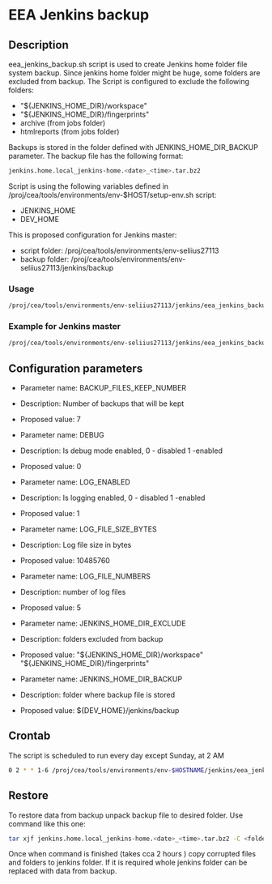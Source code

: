 # EEA Jenkins backup

## Description

eea_jenkins_backup.sh script is used to create Jenkins home folder file system backup. Since jenkins home folder
might be huge, some folders are excluded from backup.
The Script is configured to exclude the following folders:

* "${JENKINS_HOME_DIR}/workspace"
* "${JENKINS_HOME_DIR}/fingerprints"
* archive (from jobs folder)
* htmlreports (from jobs folder)

Backups is stored in the folder defined with JENKINS_HOME_DIR_BACKUP parameter.
The backup file has the following format:

```bash
jenkins.home.local_jenkins-home.<date>_<time>.tar.bz2
```

Script is using the following variables defined in /proj/cea/tools/environments/env-$HOST/setup-env.sh script:

* JENKINS_HOME
* DEV_HOME

This is proposed configuration for Jenkins master:

* script folder: /proj/cea/tools/environments/env-seliius27113
* backup folder: /proj/cea/tools/environments/env-seliius27113/jenkins/backup

### Usage

```bash
/proj/cea/tools/environments/env-seliius27113/jenkins/eea_jenkins_backup.sh --host <host>
```

### Example for Jenkins master

```bash
/proj/cea/tools/environments/env-seliius27113/jenkins/eea_jenkins_backup.sh --host seliius27113
```

## Configuration parameters

* Parameter name: BACKUP_FILES_KEEP_NUMBER
* Description: Number of backups that will be kept
* Proposed value: 7

* Parameter name: DEBUG
* Description: Is debug mode enabled, 0 - disabled 1 -enabled
* Proposed value: 0

* Parameter name: LOG_ENABLED
* Description: Is logging enabled, 0 - disabled 1 -enabled
* Proposed value: 1

* Parameter name: LOG_FILE_SIZE_BYTES
* Description: Log file size in bytes
* Proposed value: 10485760

* Parameter name: LOG_FILE_NUMBERS
* Description: number of log files
* Proposed value: 5

* Parameter name: JENKINS_HOME_DIR_EXCLUDE
* Description: folders excluded from backup
* Proposed value: "${JENKINS_HOME_DIR}/workspace"
                  "${JENKINS_HOME_DIR}/fingerprints"

* Parameter name: JENKINS_HOME_DIR_BACKUP
* Description: folder where backup file is stored
* Proposed value: ${DEV_HOME}/jenkins/backup

## Crontab

The script is scheduled to run every day except Sunday, at 2 AM

```bash
0 2 * * 1-6 /proj/cea/tools/environments/env-$HOSTNAME/jenkins/eea_jenkins_backup.sh --host $HOSTNAME > /proj/cea/tools/environments/env-$HOSTNAME/jenkins/jenkins.dump.log 2>&1
```

## Restore

To restore data from backup unpack backup file to desired folder. Use command like this one:

```bash
tar xjf jenkins.home.local_jenkins-home.<date>_<time>.tar.bz2 -C <folder_for_restore>
```

Once when command is finished (takes cca 2 hours ) copy corrupted files and folders to jenkins folder.
If it is required whole jenkins folder can be replaced with data from backup.
